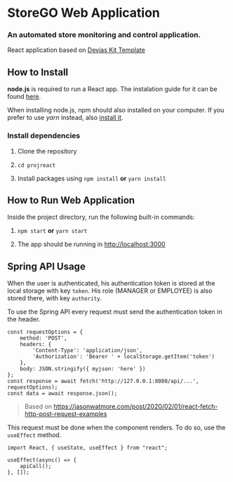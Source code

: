 # StoreGO Web Application

### An automated store monitoring and control application.

React application based on [Devias Kit Template](https://material-ui.com/store/items/devias-kit/)




## How to Install  

**node.js** is required to run a React app. The instalation guide for it can be found [here](https://nodejs.org/en/).

  When installing node.js, npm should also installed on your computer. If you prefer to use *yarn* instead, also [install it](https://classic.yarnpkg.com/en/docs/install/).

  

### Install dependencies

1. Clone the repository

2. ```cd projreact```

3. Install packages using ```npm install``` **or** ```yarn install```

  

## How to Run Web Application

Inside the project directory, run the following built-in commands:

1. ```npm start``` **or** ```yarn start```

2. The app should be running in [http://localhost:3000](http://localhost:3000) 



## Spring API Usage

When the user is authenticated, his authentication token is stored at the local storage with key `token`. His role (MANAGER or EMPLOYEE) is also stored there, with key `authority`. 

To use the Spring API every request must send the authentication token in the header.  

```react
const requestOptions = {
    method: 'POST',
    headers: { 
        'Content-Type': 'application/json',
        'Authorization': 'Bearer ' + localStorage.getItem('token')
    },
    body: JSON.stringify({ myjson: 'here' })
};
const response = await fetch('http://127.0.0.1:8080/api/...', requestOptions);
const data = await response.json();
```

> Based on https://jasonwatmore.com/post/2020/02/01/react-fetch-http-post-request-examples

This request must be done when the component renders. To do so, use the `useEffect` method.

```react
import React, { useState, useEffect } from "react";

useEffect(async() => {
    apiCall();
}, []);
```

